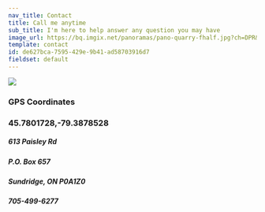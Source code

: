 ```yaml
---
nav_title: Contact
title: Call me anytime
sub_title: I'm here to help answer any question you may have
image_url: https://bq.imgix.net/panoramas/pano-quarry-fhalf.jpg?ch=DPR&auto=compress,enhance,format&fit=crop&w=1350&h=650
template: contact
id: de627bca-7595-429e-9b41-ad58703916d7
fieldset: default
---
```


<img src="https://bq.imgix.net/misc/bq-map.jpg?border=8,000000&border-radius-inner=10,10,20,20&border-radius=10,10,10,10&ch=Width,DPR&auto=compress,enhance,format&fit=crop&w=700">
<h3>GPS Coordinates</h3>
<h3> 45.7801728,-79.3878528</h3>
<h5>613 Paisley Rd</h5>
<h5>P.O. Box 657</h5>
<h5>Sundridge, ON P0A1Z0</h5>
<h5>705-499-6277</h5>
